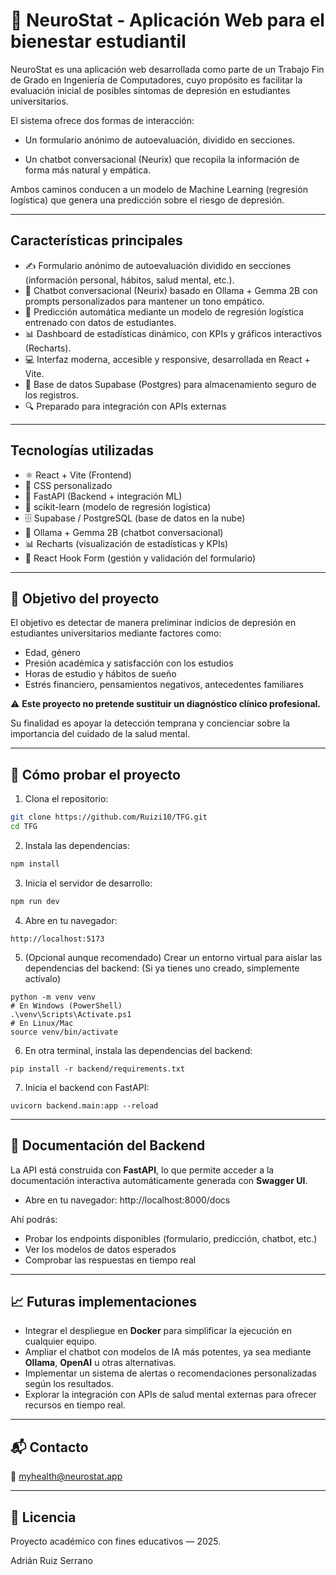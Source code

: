 # 🧠 NeuroStat - Aplicación Web para el bienestar estudiantil

NeuroStat es una aplicación web desarrollada como parte de un Trabajo Fin de Grado en Ingeniería de Computadores, cuyo propósito es facilitar la evaluación inicial de posibles síntomas de depresión en estudiantes universitarios.

El sistema ofrece dos formas de interacción:

- Un formulario anónimo de autoevaluación, dividido en secciones.

- Un chatbot conversacional (Neurix) que recopila la información de forma más natural y empática.

Ambos caminos conducen a un modelo de Machine Learning (regresión logística) que genera una predicción sobre el riesgo de depresión.

---

## Características principales

- ✍️ Formulario anónimo de autoevaluación dividido en secciones (información personal, hábitos, salud mental, etc.).
- 🤖 Chatbot conversacional (Neurix) basado en Ollama + Gemma 2B con prompts personalizados para mantener un tono empático.
- 🧠 Predicción automática mediante un modelo de regresión logística entrenado con datos de estudiantes.
- 📊 Dashboard de estadísticas dinámico, con KPIs y gráficos interactivos (Recharts).
- 💻 Interfaz moderna, accesible y responsive, desarrollada en React + Vite.
- 🧩 Base de datos Supabase (Postgres) para almacenamiento seguro de los registros.
- 🔍 Preparado para integración con APIs externas

---

## Tecnologías utilizadas

- ⚛️ React + Vite (Frontend)
- 🎨 CSS personalizado
- 📡 FastAPI (Backend + integración ML)
- 🧠 scikit-learn (modelo de regresión logística)
- 🗄️ Supabase / PostgreSQL (base de datos en la nube)
- 🤖 Ollama + Gemma 2B (chatbot conversacional)
- 📊 Recharts (visualización de estadísticas y KPIs)
- 🧰 React Hook Form (gestión y validación del formulario)

---


## 🔮 Objetivo del proyecto

El objetivo es detectar de manera preliminar indicios de depresión en estudiantes universitarios mediante factores como:

- Edad, género
- Presión académica y satisfacción con los estudios
- Horas de estudio y hábitos de sueño
- Estrés financiero, pensamientos negativos, antecedentes familiares

⚠️ **Este proyecto no pretende sustituir un diagnóstico clínico profesional.**

Su finalidad es apoyar la detección temprana y concienciar sobre la importancia del cuidado de la salud mental.

---

## 🧪 Cómo probar el proyecto

1. Clona el repositorio:
```bash
git clone https://github.com/Ruizi10/TFG.git
cd TFG
```
2. Instala las dependencias:
```bash
npm install
```
3. Inicia el servidor de desarrollo:
```bash
npm run dev
```
4. Abre en tu navegador:
```
http://localhost:5173

```
5. (Opcional aunque recomendado) Crear un entorno virtual para aislar las dependencias del backend:
(Si ya tienes uno creado, simplemente actívalo)

```
python -m venv venv
# En Windows (PowerShell)
.\venv\Scripts\Activate.ps1
# En Linux/Mac
source venv/bin/activate
```

6. En otra terminal, instala las dependencias del backend:
```
pip install -r backend/requirements.txt
```
7. Inicia el backend con FastAPI:
```
uvicorn backend.main:app --reload
```
---

## 📑 Documentación del Backend

La API está construida con **FastAPI**, lo que permite acceder a la documentación interactiva automáticamente generada con **Swagger UI**.

- Abre en tu navegador: http://localhost:8000/docs


Ahí podrás:
- Probar los endpoints disponibles (formulario, predicción, chatbot, etc.)
- Ver los modelos de datos esperados
- Comprobar las respuestas en tiempo real

---

## 📈 Futuras implementaciones

- Integrar el despliegue en **Docker** para simplificar la ejecución en cualquier equipo.  
- Ampliar el chatbot con modelos de IA más potentes, ya sea mediante **Ollama**, **OpenAI** u otras alternativas.  
- Implementar un sistema de alertas o recomendaciones personalizadas según los resultados.  
- Explorar la integración con APIs de salud mental externas para ofrecer recursos en tiempo real.  


---

## 📬 Contacto

📧 myhealth@neurostat.app

---

## 📘 Licencia

Proyecto académico con fines educativos — 2025.

Adrián Ruiz Serrano
